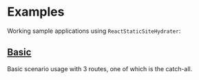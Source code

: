 # Examples

Working sample applications using `ReactStaticSiteHydrater`:

## [Basic](./basic)

Basic scenario usage with 3 routes, one of which is the catch-all.
